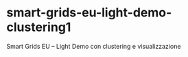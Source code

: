 # smart-grids-eu-light-demo-clustering1
Smart Grids EU – Light Demo con clustering e visualizzazione
